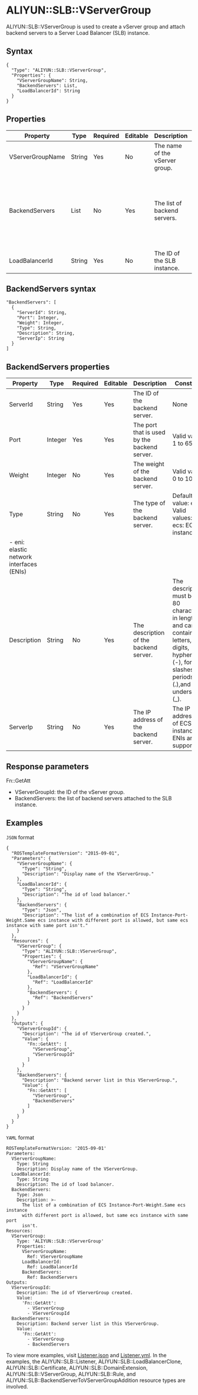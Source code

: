 # ALIYUN::SLB::VServerGroup

ALIYUN::SLB::VServerGroup is used to create a vServer group and attach backend servers to a Server Load Balancer \(SLB\) instance.

## Syntax

```
{
  "Type": "ALIYUN::SLB::VServerGroup",
  "Properties": {
    "VServerGroupName": String,
    "BackendServers": List,
    "LoadBalancerId": String
  }
}
```

## Properties

|Property|Type|Required|Editable|Description|Constraint|
|--------|----|--------|--------|-----------|----------|
|VServerGroupName|String|Yes|No|The name of the vServer group.|None|
|BackendServers|List|No|Yes|The list of backend servers.|You can attach a maximum of 20 Elastic Compute Service \(ECS\) instances. For more information, see [BackendServers properties](#section_xgu_duh_zg3). |
|LoadBalancerId|String|Yes|No|The ID of the SLB instance.|None|

## BackendServers syntax

```
"BackendServers": [
  {
    "ServerId": String,
    "Port": Integer,
    "Weight": Integer,
    "Type": String,
    "Description": String,
    "ServerIp": String
  }
]          
```

## BackendServers properties

|Property|Type|Required|Editable|Description|Constraint|
|--------|----|--------|--------|-----------|----------|
|ServerId|String|Yes|Yes|The ID of the backend server.|None|
|Port|Integer|Yes|Yes|The port that is used by the backend server.|Valid values: 1 to 65535.|
|Weight|Integer|No|Yes|The weight of the backend server.|Valid values: 0 to 100.|
|Type|String|No|Yes|The type of the backend server.|Default value: ecs. Valid values:-   ecs: ECS instances
-   eni: elastic network interfaces \(ENIs\) |
|Description|String|No|Yes|The description of the backend server.|The description must be 1 to 80 characters in length and can contain letters, digits, hyphens \(-\), forward slashes \(/\), periods \(.\),and underscores \(\_\).|
|ServerIp|String|No|Yes|The IP address of the backend server.|The IP addresses of ECS instances or ENIs are supported.|

## Response parameters

Fn::GetAtt

-   VServerGroupId: the ID of the vServer group.
-   BackendServers: the list of backend servers attached to the SLB instance.

## Examples

`JSON` format

```
{
  "ROSTemplateFormatVersion": "2015-09-01",
  "Parameters": {
    "VServerGroupName": {
      "Type": "String",
      "Description": "Display name of the VServerGroup."
    },
    "LoadBalancerId": {
      "Type": "String",
      "Description": "The id of load balancer."
    },
    "BackendServers": {
      "Type": "Json",
      "Description": "The list of a combination of ECS Instance-Port-Weight.Same ecs instance with different port is allowed, but same ecs instance with same port isn't."
    }
  },
  "Resources": {
    "VServerGroup": {
      "Type": "ALIYUN::SLB::VServerGroup",
      "Properties": {
        "VServerGroupName": {
          "Ref": "VServerGroupName"
        },
        "LoadBalancerId": {
          "Ref": "LoadBalancerId"
        },
        "BackendServers": {
          "Ref": "BackendServers"
        }
      }
    }
  },
  "Outputs": {
    "VServerGroupId": {
      "Description": "The id of VServerGroup created.",
      "Value": {
        "Fn::GetAtt": [
          "VServerGroup",
          "VServerGroupId"
        ]
      }
    },
    "BackendServers": {
      "Description": "Backend server list in this VServerGroup.",
      "Value": {
        "Fn::GetAtt": [
          "VServerGroup",
          "BackendServers"
        ]
      }
    }
  }
}
```

`YAML` format

```
ROSTemplateFormatVersion: '2015-09-01'
Parameters:
  VServerGroupName:
    Type: String
    Description: Display name of the VServerGroup.
  LoadBalancerId:
    Type: String
    Description: The id of load balancer.
  BackendServers:
    Type: Json
    Description: >-
      The list of a combination of ECS Instance-Port-Weight.Same ecs instance
      with different port is allowed, but same ecs instance with same port
      isn't.
Resources:
  VServerGroup:
    Type: 'ALIYUN::SLB::VServerGroup'
    Properties:
      VServerGroupName:
        Ref: VServerGroupName
      LoadBalancerId:
        Ref: LoadBalancerId
      BackendServers:
        Ref: BackendServers
Outputs:
  VServerGroupId:
    Description: The id of VServerGroup created.
    Value:
      'Fn::GetAtt':
        - VServerGroup
        - VServerGroupId
  BackendServers:
    Description: Backend server list in this VServerGroup.
    Value:
      'Fn::GetAtt':
        - VServerGroup
        - BackendServers
```

To view more examples, visit [Listener.json](https://github.com/aliyun/ros-templates/tree/master/ResourceTemplates/SLB/JSON/Listener.json) and [Listener.yml](https://github.com/aliyun/ros-templates/tree/master/ResourceTemplates/SLB/YAML/Listener.yml). In the examples, the ALIYUN::SLB::Listener, ALIYUN::SLB::LoadBalancerClone, ALIYUN::SLB::Certificate, ALIYUN::SLB::DomainExtension, ALIYUN::SLB::VServerGroup, ALIYUN::SLB::Rule, and ALIYUN::SLB::BackendServerToVServerGroupAddition resource types are involved.

